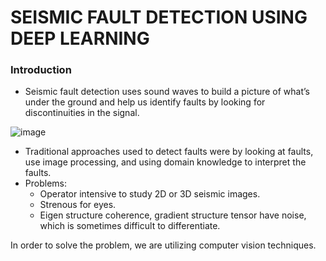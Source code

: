 # SEISMIC FAULT DETECTION USING DEEP LEARNING

### Introduction
* Seismic fault detection uses sound waves to build a picture of what’s under the ground and help us identify faults by looking for discontinuities in the signal.

![image](https://user-images.githubusercontent.com/55615788/188991718-b9f01926-f04f-455f-93bd-222913f43115.png)

* Traditional approaches used to detect faults were by looking at faults, use image processing, and using domain knowledge to interpret the faults.
* Problems:
  - Operator intensive to study 2D or 3D seismic images.
  - Strenous for eyes.
  - Eigen structure coherence, gradient structure tensor have noise, which is sometimes difficult to differentiate.

In order to solve the problem, we are utilizing computer vision techniques.
